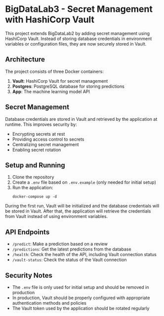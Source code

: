# BigDataLab3 - Secret Management with HashiCorp Vault

This project extends BigDataLab2 by adding secret management using HashiCorp Vault. Instead of storing database credentials in environment variables or configuration files, they are now securely stored in Vault.

## Architecture

The project consists of three Docker containers:
1. **Vault**: HashiCorp Vault for secret management
2. **Postgres**: PostgreSQL database for storing predictions
3. **App**: The machine learning model API

## Secret Management

Database credentials are stored in Vault and retrieved by the application at runtime. This improves security by:
- Encrypting secrets at rest
- Providing access control to secrets
- Centralizing secret management
- Enabling secret rotation

## Setup and Running

1. Clone the repository
2. Create a `.env` file based on `.env.example` (only needed for initial setup)
3. Run the application:
   ```
   docker-compose up -d
   ```

During the first run, Vault will be initialized and the database credentials will be stored in Vault. After that, the application will retrieve the credentials from Vault instead of using environment variables.

## API Endpoints

- `/predict`: Make a prediction based on a review
- `/predictions`: Get the latest predictions from the database
- `/health`: Check the health of the API, including Vault connection status
- `/vault-status`: Check the status of the Vault connection

## Security Notes

- The `.env` file is only used for initial setup and should be removed in production
- In production, Vault should be properly configured with appropriate authentication methods and policies
- The Vault token used by the application should be rotated regularly
